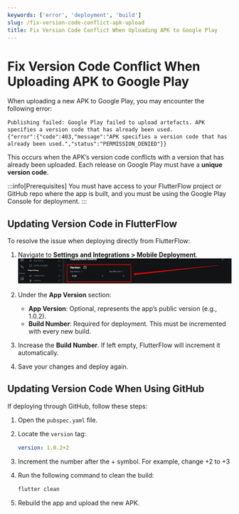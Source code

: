 ```yaml
---
keywords: ['error', 'deployment', 'build']
slug: /fix-version-code-conflict-apk-upload
title: Fix Version Code Conflict When Uploading APK to Google Play
---
```


# Fix Version Code Conflict When Uploading APK to Google Play

When uploading a new APK to Google Play, you may encounter the following error:

```text
Publishing failed: Google Play failed to upload artefacts. APK specifies a version code that has already been used.
{"error":{"code":403,"message":"APK specifies a version code that has already been used.","status":"PERMISSION_DENIED"}}
```

This occurs when the APK’s version code conflicts with a version that has already been uploaded. Each release on Google Play must have a **unique version code**.

:::info[Prerequisites]
You must have access to your FlutterFlow project or GitHub repo where the app is built, and you must be using the Google Play Console for deployment.
:::

## Updating Version Code in FlutterFlow

To resolve the issue when deploying directly from FlutterFlow:

   1. Navigate to **Settings and Integrations > Mobile Deployment**.
      ![](../assets/20250430121158393454.png)

   2. Under the **App Version** section:
      - **App Version**: Optional, represents the app’s public version (e.g., 1.0.2).
      - **Build Number**: Required for deployment. This must be incremented with every new build.

   3. Increase the **Build Number**. If left empty, FlutterFlow will increment it automatically.

   4. Save your changes and deploy again.

## Updating Version Code When Using GitHub

   If deploying through GitHub, follow these steps:

   1. Open the `pubspec.yaml` file.
   2. Locate the `version` tag:
      ```yaml
      version: 1.0.2+2
   3. Increment the number after the + symbol. For example, change +2 to +3

   4. Run the following command to clean the build:
      ```js
      flutter clean
      ```

   5. Rebuild the app and upload the new APK.